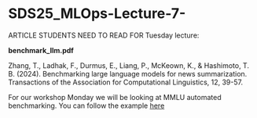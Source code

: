 # SDS25_MLOps-Lecture-7-


ARTICLE STUDENTS NEED TO READ FOR Tuesday lecture:

**benchmark_llm.pdf** 

Zhang, T., Ladhak, F., Durmus, E., Liang, P., McKeown, K., & Hashimoto, T. B. (2024). Benchmarking large language models for news summarization. Transactions of the Association for Computational Linguistics, 12, 39-57.

For our workshop Monday we will be looking at MMLU automated benchmarking. You can follow the example [here](https://colab.research.google.com/drive/1e7-ETqtv7-2jBTROXtElYFVLZRAJxZMP?usp=sharing)

